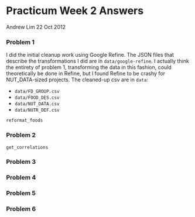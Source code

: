 
# Practicum Week 2 Answers

Andrew Lim
22 Oct 2012

### Problem 1

I did the initial cleanup work using Google Refine. The JSON files that describe the transformations I did are in `data/google-refine`. I actually think the entirety of problem 1, transforming the data in this fashion, could theoretically be done in Refine, but I found Refine to be crashy for NUT_DATA-sized projects. The cleaned-up csv are in `data`: 

- `data/FD_GROUP.csv`
- `data/FOOD_DES.csv`
- `data/NUT_DATA.csv`
- `data/NUTR_DEF.csv`

`reformat_foods`

### Problem 2

`get_correlations`

### Problem 3

### Problem 4

### Problem 5

### Problem 6